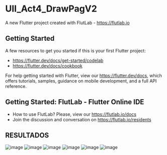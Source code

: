 # UII_Act4_DrawPagV2

A new Flutter project created with FlutLab - https://flutlab.io

## Getting Started

A few resources to get you started if this is your first Flutter project:

- https://flutter.dev/docs/get-started/codelab
- https://flutter.dev/docs/cookbook

For help getting started with Flutter, view our
https://flutter.dev/docs, which offers tutorials,
samples, guidance on mobile development, and a full API reference.

## Getting Started: FlutLab - Flutter Online IDE

- How to use FlutLab? Please, view our https://flutlab.io/docs
- Join the discussion and conversation on https://flutlab.io/residents
## RESULTADOS
![image](https://github.com/MendezD128/Actividad10/assets/143744206/7f91e141-54a1-4c1a-90b1-6fc580c09f3d)
![image](https://github.com/MendezD128/Actividad10/assets/143744206/565a7942-48a6-4105-b692-9f6b9c11b4d7)
![image](https://github.com/MendezD128/Actividad10/assets/143744206/58cef7db-ae04-4a34-9abe-2419421222b0)
![image](https://github.com/MendezD128/Actividad10/assets/143744206/6b9daf3e-1e49-46f7-9582-84f92efe12fd)
![image](https://github.com/MendezD128/Actividad10/assets/143744206/e454d77f-fb3a-475b-90d8-54572ca51462)
![image](https://github.com/MendezD128/Actividad10/assets/143744206/a105e07f-f4dc-4195-b406-3e2e120d5391)
